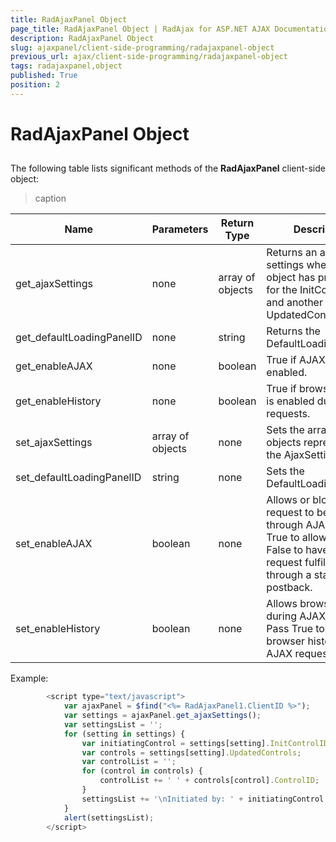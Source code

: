 ```yaml
---
title: RadAjaxPanel Object
page_title: RadAjaxPanel Object | RadAjax for ASP.NET AJAX Documentation
description: RadAjaxPanel Object
slug: ajaxpanel/client-side-programming/radajaxpanel-object
previous_url: ajax/client-side-programming/radajaxpanel-object
tags: radajaxpanel,object
published: True
position: 2
---
```


# RadAjaxPanel Object



## 

The following table lists significant methods of the **RadAjaxPanel** client-side object:


>caption  

| Name | Parameters | Return Type | Description |
| ------ | ------ | ------ | ------ |
|get_ajaxSettings|none|array of objects|Returns an array of settings where each object has properties for the InitControlID and another array of UpdatedControls.|
|get_defaultLoadingPanelID|none|string|Returns the DefaultLoadingPanelID.|
|get_enableAJAX|none|boolean|True if AJAX is enabled.|
|get_enableHistory|none|boolean|True if browser history is enabled during AJAX requests.|
|set_ajaxSettings|array of objects|none|Sets the array of objects representing the AjaxSettings.|
|set_defaultLoadingPanelID|string|none|Sets the DefaultLoadingPanelID|
|set_enableAJAX|boolean|none|Allows or blocks the request to be executed through AJAX. Pass True to allow AJAX, False to have the request fulfilled through a standard postback.|
|set_enableHistory|boolean|none|Allows browser history during AJAX requests. Pass True to allow browser history during AJAX requests.|

Example:

````JavaScript
	    <script type="text/javascript">
	        var ajaxPanel = $find("<%= RadAjaxPanel1.ClientID %>");
	        var settings = ajaxPanel.get_ajaxSettings();
	        var settingsList = '';
	        for (setting in settings) {
	            var initiatingControl = settings[setting].InitControlID;
	            var controls = settings[setting].UpdatedControls;
	            var controlList = '';
	            for (control in controls) {
	                controlList += ' ' + controls[control].ControlID;
	            }
	            settingsList += '\nInitiated by: ' + initiatingControl + '\nUpdated Controls: ' + controlList;
	        }
	        alert(settingsList);
	    </script>
````


